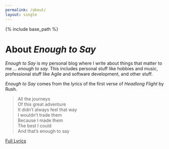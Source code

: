 ```yaml
---
permalink: /about/
layout: single
---
```

{% include base_path %}

# About _Enough to Say_  

_Enough to Say_ is my personal blog where I write about things that matter to me ... _enough to say._ This includes personal stuff like hobbies and music, professional stuff like Agile and software development, and other stuff.

_Enough to Say_ comes from the lyrics of the first verse of _Headlong Flight_ by Rush.

> All the journeys  
Of this great adventure  
It didn’t always feel that way  
I wouldn’t trade them  
Because I made them  
The best I could  
And that’s enough to say  

[Full Lyrics](http://www.rush.com/songs/headlong-flight/)
